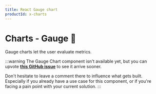 ```yaml
---
title: React Gauge chart
productId: x-charts
---
```


# Charts - Gauge 🚧

<p class="description">Gauge charts let the user evaluate metrics.</p>

:::warning
The Gauge Chart component isn't available yet, but you can upvote [**this GitHub issue**](https://github.com/mui/mui-x/issues/2903) to see it arrive sooner.

Don't hesitate to leave a comment there to influence what gets built.
Especially if you already have a use case for this component, or if you're facing a pain point with your current solution.
:::
